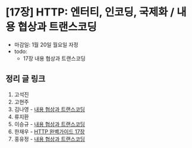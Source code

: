 # [17장] HTTP: 엔터티, 인코딩, 국제화 / 내용 협상과 트랜스코딩

- 마감일: 1월 20일 월요일 자정
- todo:
  - 17장 내용 협상과 트랜스코딩

## 정리 글 링크

1. 고석진
2. 고현주
3. 김나영 - [내용 협상과 트랜스코딩](https://feel5ny.github.io/2020/01/20/HTTP_017/)
4. 류지환
5. 이승규 - [내용 협상과 트랜스코딩](https://ideveloper2.dev/blog/2020-01-19--%EB%82%B4%EC%9A%A9-%ED%98%91%EC%83%81%EA%B3%BC-%ED%8A%B8%EB%9E%9C%EC%8A%A4%EC%BD%94%EB%94%A9/)
6. 한재우 - [HTTP 완벽가이드 17장](https://bebiangel.github.io/2020/01/19/http-guide-chap17/)
7. 홍유정 - [내용 협상과 트랜스코딩](https://youjung-hong.github.io/2020-01-19/HTTP완벽가이드-17-내용-협상과-트랜스코딩/)
